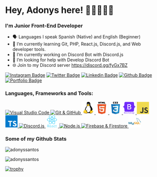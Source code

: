 # Hey, Adonys here! 👋🏻🙍🏻‍♂️

### I'm Junior Front-End Developer

- 🗣️ Languages I speak Spanish (Native) and English (Beginner)
- 🌱 I’m currently learning Git, PHP, React.js, Discord.js, and Web developer tools.
- 🔭 I’m currently working on Discord Bot with Discord.js
- 🤔 I’m looking for help with Develop Discord Bot  
- 🌐 Join to my Discord server https://discord.gg/fyGx7BZ

[![Instagram Badge](https://img.shields.io/badge/-adonyssantos_-darkviolet?style=flat-square&logo=Instagram&logoColor=white&link=https://www.instagram.com/adonyssantos_/)](https://www.instagram.com/adonyssantos_/) [![Twitter Badge](https://img.shields.io/badge/-adonyssantos_-00acee?style=flat&logo=twitter&logoColor=white&link=https://twitter.com/adonyssantos_/)](https://www.twitter.com/adonyssantos_/) [![Linkedin Badge](https://img.shields.io/badge/-adonyssantos-0072b1?style=flat&logo=Linkedin&logoColor=white&link=https://www.linkedin.com/in/adonyssantos/)](https://www.linkedin.com/in/adonyssantos/) [![Github Badge](https://img.shields.io/badge/-adonyssantos-grey?style=flat&logo=github&logoColor=white&link=https://github.com/adonyssantos/)](https://www.github.com/adonyssantos/) [![Portfolio Badge](https://img.shields.io/badge/portfolio-web-blue?style=flat&link=http://adonyssantos.me//)](http://adonyssantos.me//) 

### Languages, Frameworks and Tools:

<p align="left">
	<a href="https://code.visualstudio.com/" target="_blank">
		<img src="https://upload.wikimedia.org/wikipedia/commons/thumb/2/2d/Visual_Studio_Code_1.18_icon.svg/1200px-Visual_Studio_Code_1.18_icon.svg.png"
			alt="Visual Studio Code" title="Visual Studio Code" width="40" height="40" />
	</a>
	<a href="https://git-scm.com/" target="_blank">
		<img src="https://www.vectorlogo.zone/logos/git-scm/git-scm-icon.svg" alt="Git & GitHub" title="Git & GitHub" width="40" height="40" />
	</a>
	<a href="https://www.linux.org/" target="_blank">
		<img src="https://raw.githubusercontent.com/devicons/devicon/master/icons/linux/linux-original.svg"
			alt="Linux & Ubuntu" title="Linux & Ubuntu" width="40" height="40" />
	</a>
	<a href="https://www.w3.org/html/" target="_blank">
		<img src="https://raw.githubusercontent.com/devicons/devicon/master/icons/html5/html5-original-wordmark.svg"
			alt="HTML5" title="HTML5" width="40" height="40" />
	</a>
	<a href="https://www.w3schools.com/css/" target="_blank">
		<img src="https://raw.githubusercontent.com/devicons/devicon/master/icons/css3/css3-original-wordmark.svg"
			alt="CSS3" title="CSS3" width="40" height="40" />
	</a>
	<a href="https://getbootstrap.com" target="_blank">
		<img src="https://raw.githubusercontent.com/devicons/devicon/master/icons/bootstrap/bootstrap-plain-wordmark.svg"
			alt="Bootstrap" title="Bootstrap" width="40" height="40" />
	</a>
	<a href="https://developer.mozilla.org/en-US/docs/Web/JavaScript" target="_blank">
		<img src="https://raw.githubusercontent.com/devicons/devicon/master/icons/javascript/javascript-original.svg"
			alt="JavaScript" title="JavaScript" width="40" height="40" />
	</a>
	<a href="https://www.typescriptlang.org/" target="_blank">
		<img src="https://raw.githubusercontent.com/devicons/devicon/master/icons/typescript/typescript-original.svg"
			alt="TypeScript" title="TypeScript" width="40" height="40" />
	</a>
	<a href="https://discord.js.org/#/" target="_blank">
		<img src="https://avatars.githubusercontent.com/u/26492485?s=400&v=4" alt="Discord.js" title="Discord.js" width="40" height="40" />
	</a>
	<a href="https://reactjs.org/" target="_blank">
		<img src="https://raw.githubusercontent.com/devicons/devicon/master/icons/react/react-original-wordmark.svg"
			alt="React.js" title="React.js" width="40" height="40" />
	</a>
	<a href="https://nodejs.org" target="_blank">
		<img src="https://cdn.worldvectorlogo.com/logos/nodejs-icon.svg" alt="Node.js" title="Node.js" width="40" height="40" />
	</a>
	<a href="https://firebase.google.com/" target="_blank">
		<img src="https://www.vectorlogo.zone/logos/firebase/firebase-icon.svg" alt="Firebase & Firestore" title="Firebase & Firestore" width="40"
			height="40" />
	</a>
	<a href="https://www.mysql.com/" target="_blank">
		<img src="https://raw.githubusercontent.com/devicons/devicon/master/icons/mysql/mysql-original-wordmark.svg"
			alt="MySQL" title="MySQL" width="40" height="40" />
	</a>
</p>

### Some of my Github Stats

![adonyssantos](https://komarev.com/ghpvc/?username=adonyssantos&label=Profile%20views&color=0e75b6&style=flat)

![adonyssantos](https://github-readme-stats.vercel.app/api/top-langs?username=adonyssantos&show_icons=true&locale=en&layout=compact)

[![trophy](https://github-profile-trophy.vercel.app/?username=adonyssantoscemas)](https://github.com/ryo-ma/github-profile-trophy)
